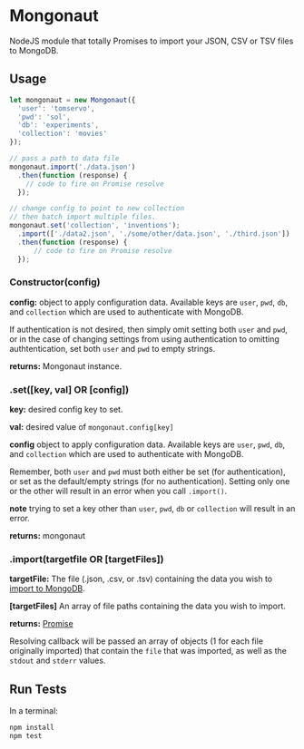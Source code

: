 # Mongonaut
NodeJS module that totally Promises to import your JSON, CSV or TSV files to MongoDB.

## Usage
```javascript
let mongonaut = new Mongonaut({
  'user': 'tomservo',
  'pwd': 'sol',
  'db': 'experiments',
  'collection': 'movies'
});

// pass a path to data file
mongonaut.import('./data.json')
  .then(function (response) {
    // code to fire on Promise resolve
  });

// change config to point to new collection
// then batch import multiple files.
mongonaut.set('collection', 'inventions');
  .import(['./data2.json', './some/other/data.json', './third.json'])
  .then(function (response) {
      // code to fire on Promise resolve
  });
```

### Constructor(config)
**config:** object to apply configuration data. Available keys are `user`, `pwd`, `db`, and `collection` which are used to authenticate with MongoDB.

If authentication is not desired, then simply omit setting both `user` and `pwd`, or in the case of changing settings from using authentication to omitting authtentication, set both `user` and `pwd` to empty strings.

**returns:** Mongonaut instance.


### .set([key, val] OR [config])
**key:** desired config key to set.

**val:** desired value of `mongonaut.config[key]`

**config** object to apply configuration data. Available keys are `user`, `pwd`, `db`, and `collection` which are used to authenticate with MongoDB.

Remember, both `user` and `pwd` must both either be set (for authentication), or set as the default/empty strings (for no authentication). Setting only one or the other
will result in an error when you call `.import()`.

**note** trying to set a key other than `user`, `pwd`, `db` or `collection` will result in an error.

**returns:** mongonaut


### .import(targetfile OR [targetFiles])
**targetFile:** The file (.json, .csv, or .tsv) containing the data you wish to [import to MongoDB](https://docs.mongodb.org/manual/reference/program/mongoimport/).

**[targetFiles]** An array of file paths containing the data you wish to import.

**returns:** [Promise](https://developer.mozilla.org/en-US/docs/Web/JavaScript/Reference/Global_Objects/Promise)

Resolving callback will be passed an array of objects (1 for each file originally imported) that contain the `file` that was imported, as well
as the `stdout` and `stderr` values.

## Run Tests
In a terminal:
```javascript
npm install
npm test
```